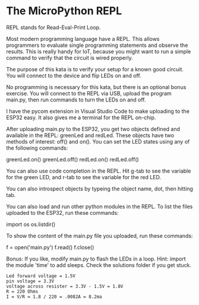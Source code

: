 # The MicroPython REPL

REPL stands for Read-Eval-Print Loop.  

Most modern programming language have a REPL.  This allows programmers to evaluate single programming statements and observe the results.  This is really handy for IoT, because you might want to run a simple command to verify that the circuit is wired properly.

The purpose of this kata is to verify your setup for a known good circuit.  You will connect to the device and flip LEDs on and off.

No programming is necessary for this kata, but there is an optional bonus exercise.  You will connect to the REPL via USB, upload the program main.py, then run commands to turn the LEDs on and off.

I have the pycom extension in Visual Studio Code to make uploading to the ESP32 easy.  It also gives me a terminal for the REPL on-chip.

After uploading main.py to the ESP32, you get two objects defined and available in the REPL: greenLed and redLed.  These objects have two methods of interest: off() and on().  You can set the LED states using any of the following commands:

greenLed.on()
greenLed.off()
redLed.on()
redLed.off()

You can also use code completion in the REPL.  Hit g-tab to see the variable for the green LED, and r-tab to see the variable for the red LED.

You can also introspect objects by typeing the object name, dot, then hitting tab.

You can also load and run other python modules in the REPL.  To list the files uploaded to the ESP32, run these commands:

import os
os.listdir()

To show the content of the main.py file you uploaded, run these commands:

f = open('main.py')
f.read()
f.close()

Bonus:  If you like, modify main.py to flash the LEDs in a loop.  Hint: import the module 'time' to add sleeps. Check the solutions folder if you get stuck.

```
Led forward voltage = 1.5V
pin voltage = 3.3V
voltage across resister = 3.3V - 1.5V = 1.8V
R = 220 Ohms
I = V/R = 1.8 / 220 = .0082A = 8.2ma
```

